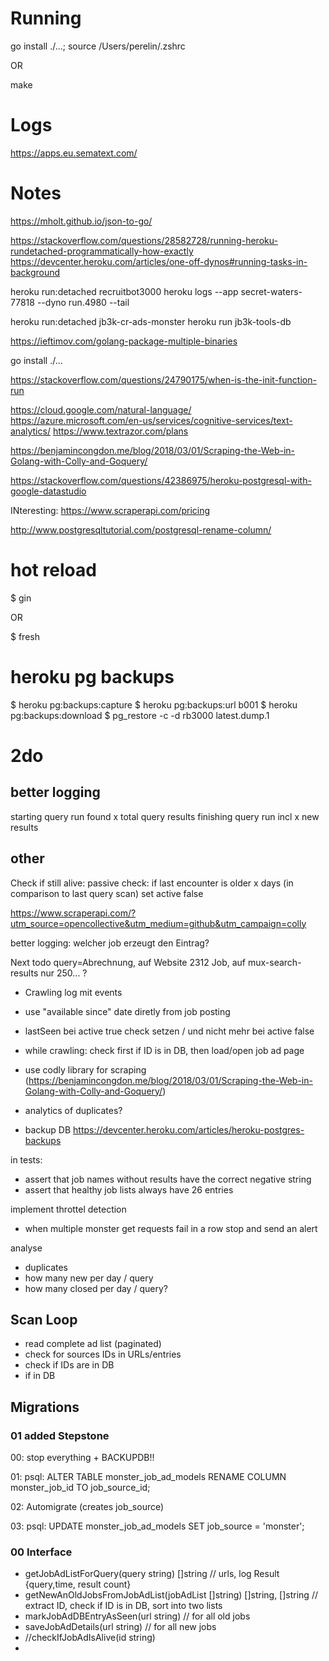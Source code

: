 
# Running

go install ./...; source /Users/perelin/.zshrc

OR

make

# Logs

https://apps.eu.sematext.com/ 

# Notes

https://mholt.github.io/json-to-go/

https://stackoverflow.com/questions/28582728/running-heroku-rundetached-programmatically-how-exactly
https://devcenter.heroku.com/articles/one-off-dynos#running-tasks-in-background

heroku run:detached recruitbot3000
heroku logs --app secret-waters-77818 --dyno run.4980 --tail

heroku run:detached jb3k-cr-ads-monster
heroku run jb3k-tools-db

https://ieftimov.com/golang-package-multiple-binaries

go install ./... 

https://stackoverflow.com/questions/24790175/when-is-the-init-function-run

https://cloud.google.com/natural-language/
https://azure.microsoft.com/en-us/services/cognitive-services/text-analytics/ 
https://www.textrazor.com/plans

https://benjamincongdon.me/blog/2018/03/01/Scraping-the-Web-in-Golang-with-Colly-and-Goquery/

https://stackoverflow.com/questions/42386975/heroku-postgresql-with-google-datastudio

INteresting: https://www.scraperapi.com/pricing

http://www.postgresqltutorial.com/postgresql-rename-column/


# hot reload

$ gin

OR

$ fresh

# heroku pg backups
$ heroku pg:backups:capture
$ heroku pg:backups:url b001
$ heroku pg:backups:download
$ pg_restore -c -d rb3000 latest.dump.1

# 2do

## better logging

starting query run
found x total query results
finishing query run incl x new results

## other

Check if still alive: passive check: if last encounter is older x days (in comparison to last query scan) set active false 

https://www.scraperapi.com/?utm_source=opencollective&utm_medium=github&utm_campaign=colly

better logging: welcher job erzeugt den Eintrag?

Next todo
query=Abrechnung, auf Website 2312 Job, auf mux-search-results nur 250... ?
+ Crawling log mit events


- use "available since" date diretly from job posting  
- lastSeen bei active true check setzen / und nicht mehr bei active false
- while crawling: check first if ID is in DB, then load/open job ad page 
- use codly library for scraping (https://benjamincongdon.me/blog/2018/03/01/Scraping-the-Web-in-Golang-with-Colly-and-Goquery/)

- analytics of duplicates?

- backup DB https://devcenter.heroku.com/articles/heroku-postgres-backups

in tests:
- assert that job names without results have the correct negative string
- assert that healthy job lists always have 26 entries

implement throttel detection
- when multiple monster get requests fail in a row stop and send an alert

analyse
- duplicates
- how many new per day / query
- how many closed per day / query?

## Scan Loop

- read complete ad list (paginated)
- check for sources IDs in URLs/entries
- check if IDs are in DB
- if in DB

## Migrations

### 01 added Stepstone

00: stop everything + BACKUPDB!!

01: psql: ALTER TABLE monster_job_ad_models RENAME COLUMN monster_job_id TO job_source_id;

02: Automigrate (creates job_source)

03: psql: UPDATE monster_job_ad_models SET job_source = 'monster';


### 00 Interface

- getJobAdListForQuery(query string) []string // urls, log Result {query,time, result count}
- getNewAnOldJobsFromJobAdList(jobAdList []string) []string, []string // extract ID, check if ID is in DB, sort into two lists
- markJobAdDBEntryAsSeen(url string) // for all old jobs
- saveJobAdDetails(url string) // for all new jobs
- //checkIfJobAdIsAlive(id string)
- 
